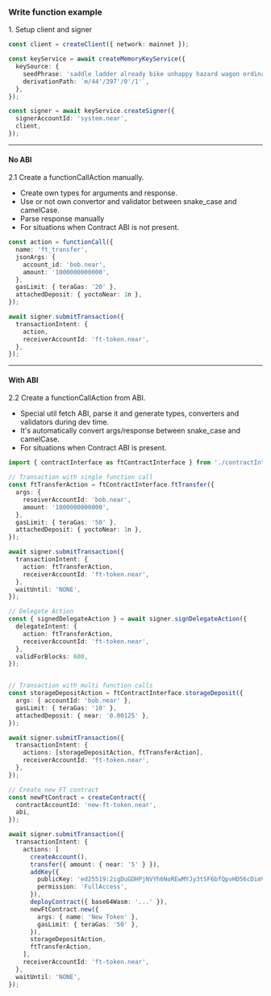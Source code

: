 ### Write function example

1\. Setup client and signer

```ts
const client = createClient({ network: mainnet });

const keyService = await createMemoryKeyService({
  keySource: {
    seedPhrase: 'saddle ladder already bike unhappy hazard wagon ordinary jump jungle jazz lab',
    derivationPath: `m/44'/397'/0'/1'`,
  },
});

const signer = await keyService.createSigner({
  signerAccountId: 'system.near',
  client,
});
```

---

#### No ABI

2\.1 Create a functionCallAction manually.

- Create own types for arguments and response.
- Use or not own convertor and validator between snake_case and camelCase.
- Parse response manually
- For situations when Contract ABI is not present.

```ts
const action = functionCall({
  name: 'ft_transfer',
  jsonArgs: {
    account_id: 'bob.near',
    amount: '1000000000000',
  },
  gasLimit: { teraGas: '20' },
  attachedDeposit: { yoctoNear: 1n },
});

await signer.submitTransaction({
  transactionIntent: {
    action,
    receiverAccountId: 'ft-token.near',
  },
});
```

---

#### With ABI

2\.2 Create a functionCallAction from ABI.

- Special util fetch ABI, parse it and generate types, converters and validators during dev time.
- It's automatically convert args/response between snake_case and camelCase.
- For situations when Contract ABI is present.

```ts
import { contractInterface as ftContractInterface } from './contractInterface.ts';

// Transaction with single function call
const ftTransferAction = ftContractInterface.ftTransfer({
  args: {
    reseiverAccountId: 'bob.near',
    amount: '1000000000000',
  },
  gasLimit: { teraGas: '50' },
  attachedDeposit: { yoctoNear: 1n },
});

await signer.submitTransaction({
  transactionIntent: {
    action: ftTransferAction,
    receiverAccountId: 'ft-token.near',
  },
  waitUntil: 'NONE',
});

// Delegate Action
const { signedDelegateAction } = await signer.signDelegateAction({
  delegateIntent: {
    action: ftTransferAction,
    receiverAccountId: 'ft-token.near',
  },
  validForBlocks: 600,
});


// Transaction with multi function calls
const storageDepositAction = ftContractInterface.storageDeposit({
  args: { accountId: 'bob.near' },
  gasLimit: { teraGas: '10' },
  attachedDeposit: { near: '0.00125' },
});

await signer.submitTransaction({
  transactionIntent: {
    actions: [storageDepositAction, ftTransferAction],
    receiverAccountId: 'ft-token.near',
  },
});

// Create new FT contract
const newFtContract = createContract({
  contractAccountId: 'new-ft-token.near',
  abi,
});

await signer.submitTransaction({
  transactionIntent: {
    actions: [
      createAccount(),
      transfer({ amount: { near: '5' } }),
      addKey({
        publicKey: 'ed25519:2igDuGDHPjNVYh6NoREwMYJy3tSF6bfQpvHD56cDimVv',
        permission: 'FullAccess',
      }),
      deployContract({ base64Wasm: '...' }),
      newFtContract.new({
        args: { name: 'New Token' },
        gasLimit: { teraGas: '50' },
      }),
      storageDepositAction, 
      ftTransferAction,
    ],
    receiverAccountId: 'ft-token.near',
  },
  waitUntil: 'NONE',
});
```
